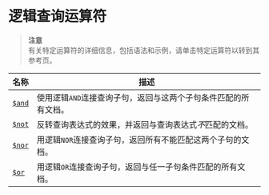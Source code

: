 # [ ](#)逻辑查询运算符

[]()

> **注意**<br />
> 有关特定运算符的详细信息，包括语法和示例，请单击特定运算符以转到其参考页。

| 名称       | 描述                                                         |
| ---------- | ------------------------------------------------------------ |
| [`$and`]() | 使用逻辑`AND`连接查询子句，返回与这两个子句条件匹配的所有文档。 |
| [`$not`]() | 反转查询表达式的效果，并返回与查询表达式*不*匹配的文档。     |
| [`$nor`]() | 用逻辑`NOR`连接查询子句，返回所有不能匹配这两个子句的文档。  |
| [`$or`]()  | 用逻辑`OR`连接查询子句，返回与任一子句条件匹配的所有文档。   |

